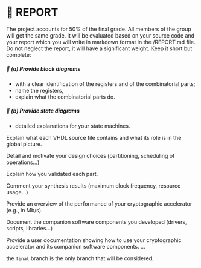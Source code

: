 # &#x1F4DD; REPORT


The project accounts for 50% of the final grade.
All members of the group will get the same grade.
It will be evaluated based on your source code and your report which you will write in markdown format in the /REPORT.md file.
Do not neglect the report, it will have a significant weight.
Keep it short but complete:

##### **&#x1F516;** **(&#x61;)** ___Provide block diagrams___

- with a clear identification of the registers and of the combinatorial parts; 
- name the registers, 
- explain what the combinatorial parts do.

##### **&#x1F516;** **(&#x62;)** ___Provide state diagrams___ 

- detailed explanations for your state machines.

Explain what each VHDL source file contains and what its role is in the global picture.

Detail and motivate your design choices (partitioning, scheduling of operations...)

Explain how you validated each part.

Comment your synthesis results (maximum clock frequency, resource usage...)

Provide an overview of the performance of your cryptographic accelerator (e.g., in Mb/s).

Document the companion software components you developed (drivers, scripts, libraries...)

Provide a user documentation showing how to use your cryptographic accelerator and its companion software components.
...

the `final` branch is the only branch that will be considered.


